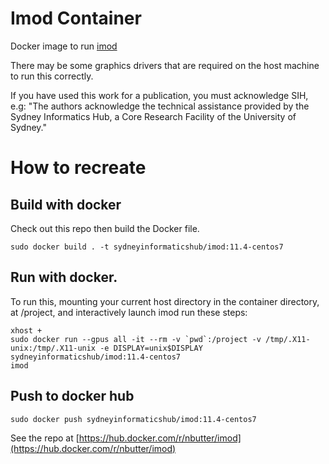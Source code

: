 # Imod Container

Docker image to run [imod](https://bio3d.colorado.edu/imod/)

There may be some graphics drivers that are required on the host machine to run this correctly.

If you have used this work for a publication, you must acknowledge SIH, e.g: "The authors acknowledge the technical assistance provided by the Sydney Informatics Hub, a Core Research Facility of the University of Sydney."


# How to recreate

## Build with docker
Check out this repo then build the Docker file.
```
sudo docker build . -t sydneyinformaticshub/imod:11.4-centos7
```

## Run with docker.
To run this, mounting your current host directory in the container directory, at /project, and interactively launch imod run these steps:
```
xhost +
sudo docker run --gpus all -it --rm -v `pwd`:/project -v /tmp/.X11-unix:/tmp/.X11-unix -e DISPLAY=unix$DISPLAY sydneyinformaticshub/imod:11.4-centos7
imod
```

## Push to docker hub
```
sudo docker push sydneyinformaticshub/imod:11.4-centos7
```

See the repo at [https://hub.docker.com/r/nbutter/imod](https://hub.docker.com/r/nbutter/imod)




